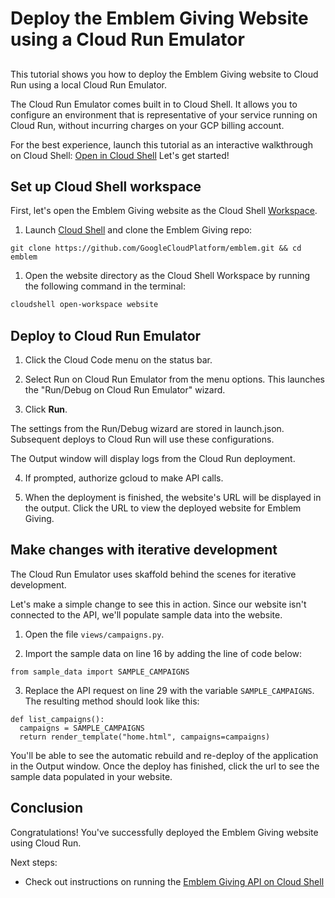 # Deploy the Emblem Giving Website using a Cloud Run Emulator
##
This tutorial shows you how to deploy the Emblem Giving website to Cloud Run using a local Cloud Run Emulator.

The Cloud Run Emulator comes built in to Cloud Shell. It allows you to configure an environment that is representative of your service running on Cloud Run, without incurring charges on your GCP billing account.

For the best experience, launch this tutorial as an interactive walkthrough on Cloud Shell: [Open in Cloud Shell](https://ssh.cloud.google.com/cloudshell/editor?cloudshell_git_repo=https%3A%2F%2Fgithub.com%2Fkelsk%2Femblem-dev&cloudshell_git_branch=main&cloudshell_tutorial=docs%2Ftutorials%2Fwebsite.md)
Let's get started!

## Set up Cloud Shell workspace
First, let's open the Emblem Giving website as the Cloud Shell [Workspace](https://cloud.google.com/shell/docs/workspaces).

1. Launch [Cloud Shell](shell.cloud.google.com) and clone the Emblem Giving repo:
```
git clone https://github.com/GoogleCloudPlatform/emblem.git && cd emblem
``` 

1. Open the website directory as the Cloud Shell Workspace by running the following command in the terminal:
```bash
cloudshell open-workspace website
```

## Deploy to Cloud Run Emulator

1. Click the <walkthrough-editor-spotlight spotlightId="cloud-code-status-bar">Cloud Code menu</walkthrough-editor-spotlight> on the status bar.

2. Select <walkthrough-editor-spotlight spotlightId="cloud-code-run-on-cloud-run-emulator">Run on Cloud Run Emulator</walkthrough-editor-spotlight> from the menu options. This launches the "Run/Debug on Cloud Run Emulator" wizard.

3. Click **Run**.    

The settings from the Run/Debug wizard are stored in <walkthrough-editor-open-file filePath='./.theia/launch.json'>launch.json</walkthrough-editor-open-file>. Subsequent deploys to Cloud Run will use these configurations.

The <walkthrough-editor-spotlight spotlightId="output">Output</walkthrough-editor-spotlight> window will display logs from the Cloud Run deployment.

4. If prompted, authorize gcloud to make API calls.

5. When the deployment is finished, the website's URL will be displayed in the output. Click the URL to view the deployed website for Emblem Giving.

## Make changes with iterative development
The Cloud Run Emulator uses skaffold behind the scenes for iterative development.

Let's make a simple change to see this in action. Since our website isn't connected to the API, we'll populate sample data into the website.

1. Open the file <walkthrough-editor-open-file filePath='./views/campaigns.py'>`views/campaigns.py`</walkthrough-editor-open-file>.

2. Import the sample data on <walkthrough-editor-select-line filePath='./views/campaigns.py' startLine=15 startCharacterOffset=0 endLine=16 endCharacterOffset=0>line 16</walkthrough-editor-select-line> by adding the line of code below:
```
from sample_data import SAMPLE_CAMPAIGNS
```

3. Replace the API request on <walkthrough-editor-select-line filePath='./views/campaigns.py' startLine=28 startCharacterOffset=16 endLine=28 endCharacterOffset=59>line 29</walkthrough-editor-select-line> with the variable `SAMPLE_CAMPAIGNS`. The resulting method should look like this:
```
def list_campaigns():
  campaigns = SAMPLE_CAMPAIGNS
  return render_template("home.html", campaigns=campaigns)

```

You'll be able to see the automatic rebuild and re-deploy of the application in the Output window. Once the deploy has finished, click the url to see the sample data populated in your website. 

## Conclusion
<walkthrough-conclusion-trophy></walkthrough-conclusion-trophy>
Congratulations! You've successfully deployed the Emblem Giving website using Cloud Run.

<walkthrough-inline-feedback></walkthrough-inline-feedback>

Next steps: 
- Check out instructions on running the [Emblem Giving API on Cloud Shell](https://ssh.cloud.google.com/cloudshell/editor?cloudshell_git_repo=https%3A%2F%2Fgithub.com%2Fkelsk%2Femblem-dev&cloudshell_git_branch=main&cloudshell_tutorial=docs%2Ftutorials%2Fapi-tutorial.md) 